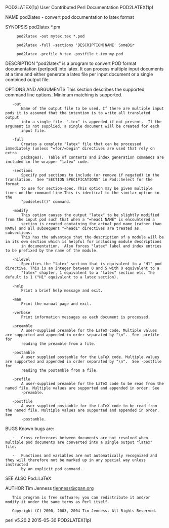 POD2LATEX(1p)                                           User Contributed Perl Documentation                                          POD2LATEX(1p)

NAME
       pod2latex - convert pod documentation to latex format

SYNOPSIS
         pod2latex *.pm

         pod2latex -out mytex.tex *.pod

         pod2latex -full -sections 'DESCRIPTION|NAME' SomeDir

         pod2latex -prefile h.tex -postfile t.tex my.pod

DESCRIPTION
       "pod2latex" is a program to convert POD format documentation (perlpod) into latex. It can process multiple input documents at a time and
       either generate a latex file per input document or a single combined output file.

OPTIONS AND ARGUMENTS
       This section describes the supported command line options. Minimum matching is supported.

       -out
           Name of the output file to be used. If there are multiple input pods it is assumed that the intention is to write all translated output
           into a single file. ".tex" is appended if not present.  If the argument is not supplied, a single document will be created for each
           input file.

       -full
           Creates a complete "latex" file that can be processed immediately (unless "=for/=begin" directives are used that rely on extra
           packages).  Table of contents and index generation commands are included in the wrapper "latex" code.

       -sections
           Specify pod sections to include (or remove if negated) in the translation.  See "SECTION SPECIFICATIONS" in Pod::Select for the format
           to use for section-spec. This option may be given multiple times on the command line.This is identical to the similar option in the
           "podselect()" command.

       -modify
           This option causes the output "latex" to be slightly modified from the input pod such that when a "=head1 NAME" is encountered a
           section is created containing the actual pod name (rather than NAME) and all subsequent "=head1" directives are treated as subsections.
           This has the advantage that the description of a module will be in its own section which is helpful for including module descriptions
           in documentation.  Also forces "latex" label and index entries to be prefixed by the name of the module.

       -h1level
           Specifies the "latex" section that is equivalent to a "H1" pod directive. This is an integer between 0 and 5 with 0 equivalent to a
           "latex" chapter, 1 equivalent to a "latex" section etc. The default is 1 ("H1" equivalent to a latex section).

       -help
           Print a brief help message and exit.

       -man
           Print the manual page and exit.

       -verbose
           Print information messages as each document is processed.

       -preamble
           A user-supplied preamble for the LaTeX code. Multiple values are supported and appended in order separated by "\n".  See -prefile for
           reading the preamble from a file.

       -postamble
           A user supplied postamble for the LaTeX code. Multiple values are supported and appended in order separated by "\n".  See -postfile for
           reading the postamble from a file.

       -prefile
           A user-supplied preamble for the LaTeX code to be read from the named file. Multiple values are supported and appended in order. See
           -preamble.

       -postfile
           A user-supplied postamble for the LaTeX code to be read from the named file. Multiple values are supported and appended in order. See
           -postamble.

BUGS
       Known bugs are:

       ·   Cross references between documents are not resolved when multiple pod documents are converted into a single output "latex" file.

       ·   Functions and variables are not automatically recognized and they will therefore not be marked up in any special way unless instructed
           by an explicit pod command.

SEE ALSO
       Pod::LaTeX

AUTHOR
       Tim Jenness <tjenness@cpan.org>

       This program is free software; you can redistribute it and/or modify it under the same terms as Perl itself.

       Copyright (C) 2000, 2003, 2004 Tim Jenness. All Rights Reserved.

perl v5.20.2                                                        2015-05-30                                                       POD2LATEX(1p)
